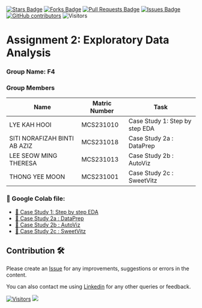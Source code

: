 <a href="https://github.com/drshahizan/BDM/stargazers"><img src="https://img.shields.io/github/stars/drshahizan/BDM" alt="Stars Badge"/></a>
<a href="https://github.com/drshahizan/BDM/network/members"><img src="https://img.shields.io/github/forks/drshahizan/BDM" alt="Forks Badge"/></a>
<a href="https://github.com/drshahizan/BDM/pulls"><img src="https://img.shields.io/github/issues-pr/drshahizan/BDM" alt="Pull Requests Badge"/></a>
<a href="https://github.com/drshahizan/BDM"><img src="https://img.shields.io/github/issues/drshahizan/BDM" alt="Issues Badge"/></a>
<a href="https://github.com/drshahizan/BDM/graphs/contributors"><img alt="GitHub contributors" src="https://img.shields.io/github/contributors/drshahizan/BDM?color=2b9348"></a>
![Visitors](https://api.visitorbadge.io/api/visitors?path=https%3A%2F%2Fgithub.com%2Fdrshahizan%2BDM&labelColor=%23d9e3f0&countColor=%23697689&style=flat)

# Assignment 2: Exploratory Data Analysis

### Group Name: F4
### Group Members

| Name          | Matric Number  | Task            |
| ------------- | -------------- | --------------- |
| LYE KAH HOOI       | MCS231010       | Case Study 1: Step by step EDA          |
| SITI NORAFIZAH BINTI AB AZIZ   | MCS231018        | Case Study 2a : DataPrep          |
| LEE SEOW MING THERESA  | MCS231013        | Case Study 2b : AutoViz          |
| THONG YEE MOON  | MCS231001         | Case Study 2c : SweetVitz         |

### 📂 Google Colab file:

* [📖 Case Study 1: Step by step EDA](https://colab.research.google.com/drive/1ZlXCfHmIyD5lD5IRFy8krS_GQZrN8tht?usp=sharing)
* [📖 Case Study 2a : DataPrep](https://colab.research.google.com/drive/1WOU7tCs97gxz17SpIBY2ngaW0EP9Uf12?usp=sharing)
* [📖 Case Study 2b : AutoViz](https://colab.research.google.com/drive/1_4nM11vjSDIQitkYEniAuFoIQwAgiylf?usp=sharing)
* [📖 Case Study 2c : SweetVitz ](https://colab.research.google.com/drive/1rGhogj7yTakeswWfGYLIiuvHUQAs2u9E?usp=sharing)
  
## Contribution 🛠️
Please create an [Issue](https://github.com/drshahizan/BDM/issues) for any improvements, suggestions or errors in the content.

You can also contact me using [Linkedin](https://www.linkedin.com/in/drshahizan/) for any other queries or feedback.

[![Visitors](https://api.visitorbadge.io/api/visitors?path=https%3A%2F%2Fgithub.com%2Fdrshahizan&labelColor=%23697689&countColor=%23555555&style=plastic)](https://visitorbadge.io/status?path=https%3A%2F%2Fgithub.com%2Fdrshahizan)
![](https://hit.yhype.me/github/profile?user_id=81284918)
